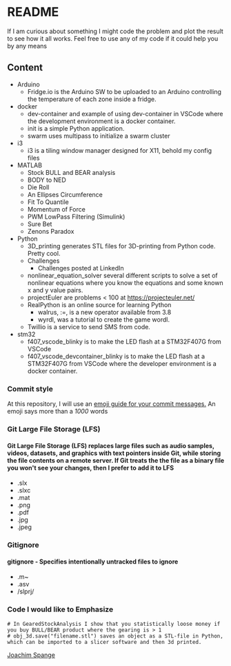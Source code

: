 # README #

If I am curious about something I might code the problem and plot the result to see how it all works. Feel free to use any of my code if it could help you by any means

## Content ##

* Arduino
  * Fridge.io is the Arduino SW to be uploaded to an Arduino controlling the temperature of each zone inside a fridge.
* docker
  * dev-container and example of using dev-container in VSCode where the development environment is a docker container.
  * init is a simple Python application.
  * swarm uses multipass to initialize a swarm cluster
* i3
  * i3 is a tiling window manager designed for X11, behold my config files
* MATLAB
  * Stock BULL and BEAR analysis
  * BODY to NED
  * Die Roll
  * An Ellipses Circumference
  * Fit To Quantile
  * Momentum of Force
  * PWM LowPass Filtering (Simulink)
  * Sure Bet
  * Zenons Paradox
* Python
  * 3D_printing generates STL files for 3D-printing from Python code. Pretty cool.
  * Challenges
    * Challenges posted at LinkedIn
  * nonlinear_equation_solver several different scripts to solve a set of nonlinear equations where you know the equations and some known x and y value pairs.
  * projectEuler are problems < 100 at https://projecteuler.net/
  * RealPython is an online source for learning Python
    * walrus, :=, is a new operator available from 3.8
    * wyrdl, was a tutorial to create the game wordl.
  * Twillio is a service to send SMS from code.
* stm32
  * f407_vscode_blinky is to make the LED flash at a STM32F407G from VSCode
  * f407_vscode_devcontainer_blinky is to make the LED flash at a STM32F407G from VSCode where the developer environment is a docker container.

### Commit style ###

At this repository, I will use an [emoji guide for your commit messages.](https://gitmoji.carloscuesta.me/)
An emoji says more than a _1000_ words

### Git Large File Storage (LFS) ###

#### Git Large File Storage (LFS) replaces large files such as audio samples, videos, datasets, and graphics with text pointers inside Git, while storing the file contents on a remote server. If Git treats the the file as a binary file you won't see your changes, then I prefer to add it to LFS ####

* .slx
* .slxc
* .mat
* .png
* .pdf
* .jpg
* .jpeg

### Gitignore ###

#### gitignore - Specifies intentionally untracked files to ignore ####

* .m~
* .asv
* /slprj/

### Code I would like to Emphasize ###

    # In GearedStockAnalysis I show that you statistically loose money if you buy BULL/BEAR product where the gearing is > 1
    # obj_3d.save("filename.stl") saves an object as a STL-file in Python, which can be imported to a slicer software and then 3d printed.

[Joachim Spange](https://www.linkedin.com/in/joachimspange/)
